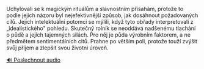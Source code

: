 
Uchylovali se k magickým rituálům a slavnostním přísahám, protože to podle jejich názoru byl nejefektivnější způsob, jak dosáhnout požadovaných cílů. Jejich intelektuální potomci se mýlili, když tyto obřady interpretovali z „idealistického" pohledu. Skutečný rolník se neoddává nadšenému tlachání o půdě a jejích tajemných silách. Pro něj je půda výrobním faktorem, a ne předmětem sentimentálních citů. Prahne po větším poli, protože touží zvýšit svůj příjem a zlepšit svou životní úroveň.

[🔊 Poslechnout audio](/data/7-paragraphs/audio/chapter_122/para_013-Uchylovali-se-k-magickm-ritulm-a-slavnostnm-p.mp3)
